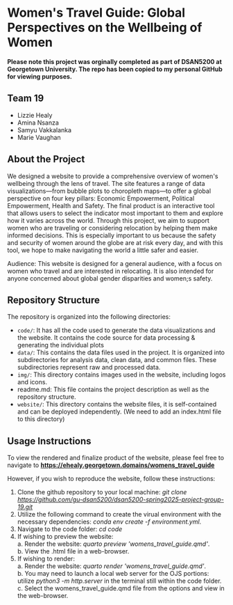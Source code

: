 # Women's Travel Guide: Global Perspectives on the Wellbeing of Women

**Please note this project was orginally completed as part of DSAN5200 at Georgetown University. The repo has been copied to my personal GitHub for viewing purposes.**

## Team 19
* Lizzie Healy
* Amina Nsanza 
* Samyu Vakkalanka
* Marie Vaughan

## About the Project
We designed a website to provide a comprehensive overview of women's wellbeing through the lens of travel. The site features a range of data visualizations—from bubble plots to choropleth maps—to offer a global perspective on four key pillars: Economic Empowerment, Political Empowerment, Health and Safety. The final product is an interactive tool that allows users to select the indicator most important to them and explore how it varies across the world. Through this project, we aim to support women who are traveling or considering relocation by helping them make informed decisions. This is especially important to us because the safety and security of women around the globe are at risk every day, and with this tool, we hope to make navigating the world a little safer and easier.

Audience: This website is designed for a general audience, with a focus on women who travel and are interested in relocating. It is also intended for anyone concerned about global gender disparities and women;s safety. 

## Repository Structure
The repository is organized into the following directories:
* `code/`: It has all the code used to generate the data visualizations and the website. It contains the code source for data processing & generating the individual plots
* `data/`: This contains the data files used in the project. It is organized into subdirectories for analysis data, clean data, and common files. These subdirectories represent raw and processed data. 
* `img/`: This directory contains images used in the website, including logos and icons. 
* readme.md: This file contains the project description as well as the repository structure.
* `website/`: This directory contains the website files, it is self-contained and can be deployed independently.  (We need to add an index.html file to this directory)

## Usage Instructions
To view the rendered and finalize product of the website, please feel free to navigate to **https://ehealy.georgetown.domains/womens_travel_guide**

However, if you wish to reproduce the website, follow these instructions:
  1. Clone the github repository to your local machine: _git clone https://github.com/gu-dsan5200/dsan5200-spring2025-project-group-19.git_
  2. Utilize the following command to create the virual environment with the necessary dependencies: _conda env create -f environment.yml_.
  3. Navigate to the code folder: _cd code_
  4. If wishing to preview the website:\
    a. Render the website: _quarto preview 'womens_travel_guide.qmd'_.\
    b. View the .html file in a web-browser.
  5. If wishing to render:\
    a. Render the website: _quarto render 'womens_travel_guide.qmd'_.\
    b. You may need to launch a local web server for the OJS portions: utilize _python3 -m http.server_ in the terminal still within the code folder.\
    c. Select the womens_travel_guide.qmd file from the options and view in the web-browser.

